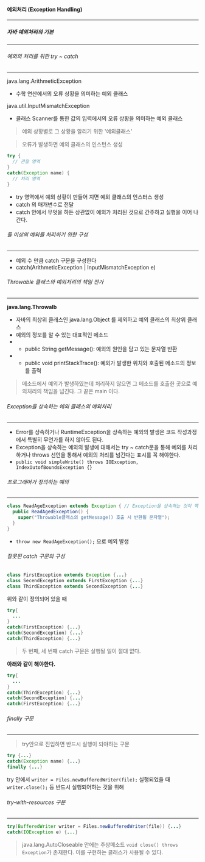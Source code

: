 #### 예외처리 (Exception Handling)
---
##### 자바 예외처리의 기본
---
###### 예외의 처리를 위한 try ~ catch
---
java.lang.ArithmeticException
- 수학 연산에서의 오류 상황을 의미하는 예외 클래스

java.util.InputMismatchException
- 클래스 Scanner를 통한 값의 입력에서의 오류 상황을 의미하는 예외 클래스

> 예외 상황별로 그 상황을 알리기 위한 '예외클래스'

> 오류가 발생하면 예외 클래스의 인스턴스 생성

```java
try {
  // 관찰 영역
}
catch(Exception name) {
  // 처리 영역
}
```
- try 영역에서 예외 상황이 만들어 지면 예외 클래스의 인스터스 생성
- catch 의 매개변수로 전달
- catch 안에서 무엇을 하든 상관없이 예외가 처리된 것으로 간주하고 실행을 이어 나간다.

###### 둘 이상의 예외를 처리하기 위한 구성
---
- 예외 수 만큼 catch 구문을 구성한다
- catch(ArithmeticException | InputMismatchException e)

###### Throwable 클래스와 예외처리의 책임 전가
---
**java.lang.Throwalb**
- 자바의 최상위 클래스인 java.lang.Object 를 제외하고 예외 클래스의 최상위 클래스
- 예외의 정보를 알 수 있는 대표적인 메소드
- - public String getMessage(): 예외의 원인을 담고 있는 문자열 반환
- - public void printStackTrace(): 예외가 발생한 위치와 호출된 메소드의 정보를 출력

> 메소드에서 예외가 발생하였는데 처리하지 않으면 그 메소드를 호출한 곳으로 예외처리의 책임을 넘긴다. 그 끝은 main 이다.

###### Exception을 상속하는 예외 클래스의 예외처리
---
- Error를 상속하거나 RuntimeException을 상속하는 예외의 발생은 코드 작성과정에서 특별히 무언가를 하지 않아도 된다.
- Exception을 상속하는 예외의 발생에 대해서는 try ~ catch문을 통해 예외를 처리하거나 throws 선언을 통해서 예외의 처리를 넘긴다는 표시를 꼭 해야한다.
- `public void simpleWrite() throws IOException, IndexOutofBoundsException {}`

###### 프로그래머가 정의하는 예외
---
```java
class ReadAgeException extends Exception { // Exception을 상속하는 것이 핵심
  public ReadAgedException() {
    super("Throwable클래스의 getMessage() 호출 시 반환될 문자열");
  }
}
```
- `throw new ReadAgeException();` 으로 예외 발생

###### 잘못된 catch 구문의 구성
```java
class FirstException extends Exception {...}
class SecendException extends FirstException {...}
class ThirdException extends SecondException {...}
```
위와 같이 정의되어 있을 때
```java
try{
  ...
}
catch(FirstException) {...}
catch(SecondException) {...}
catch(ThirdException) {...}
```
> 두 번째, 세 번째 catch 구문은 실행될 일이 절대 없다.

**아래와 같이 해야한다.**
```java
try{
  ...
}
catch(ThirdException) {...}
catch(SecondException) {...}
catch(FirstException) {...}
```

###### finally 구문
---
> try안으로 진입하면 반드시 실행이 되야하는 구문

```java
try {...}
catch(Exception name) {...}
finally {...}
```

try 안에서 `writer = Files.newBufferedWriter(file);` 실행되었을 때  `writer.close();` 등 반드시 실행되어하는 것을 위해

###### try-with-resources 구문
---
```java
try(BufferedWriter writer = Files.newBufferedWriter(file)) {...}
catch(IOException e) {...}
```
> java.lang.AutoCloseable 안에는 추상메소드 `void close() throws Exception`가 존재한다. 이를 구현하는 클래스가 사용될 수 있다.

